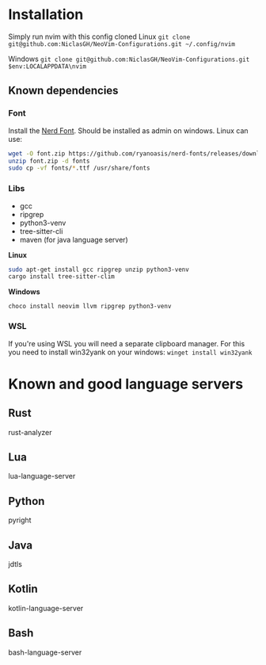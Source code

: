 # Installation
Simply run nvim with this config cloned
Linux
`git clone git@github.com:NiclasGH/NeoVim-Configurations.git ~/.config/nvim`

Windows
`git clone git@github.com:NiclasGH/NeoVim-Configurations.git $env:LOCALAPPDATA\nvim`

## Known dependencies
### Font
Install the [Nerd Font](https://github.com/ryanoasis/nerd-fonts/releases/download/v3.1.1/JetBrainsMono.zip). Should be installed as admin on windows. Linux can use:

```bash
wget -O font.zip https://github.com/ryanoasis/nerd-fonts/releases/download/v3.1.1/JetBrainsMono.zip
unzip font.zip -d fonts
sudo cp -vf fonts/*.ttf /usr/share/fonts
```

### Libs
- gcc
- ripgrep
- python3-venv
- tree-sitter-cli
- maven (for java language server)

**Linux**
```bash
sudo apt-get install gcc ripgrep unzip python3-venv
cargo install tree-sitter-clim
```

**Windows**
```
choco install neovim llvm ripgrep python3-venv
```

### WSL
If you're using WSL you will need a separate clipboard manager. For this you need to install win32yank on your windows: `winget install win32yank`


# Known and good language servers
## Rust
rust-analyzer

## Lua
lua-language-server

## Python
pyright

## Java
jdtls

## Kotlin
kotlin-language-server

## Bash
bash-language-server

